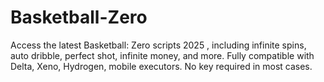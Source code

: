 # Basketball-Zero
Access the latest Basketball: Zero scripts 2025 , including infinite spins, auto dribble, perfect shot, infinite money, and more. Fully compatible with Delta, Xeno, Hydrogen, mobile executors. No key required in most cases.
